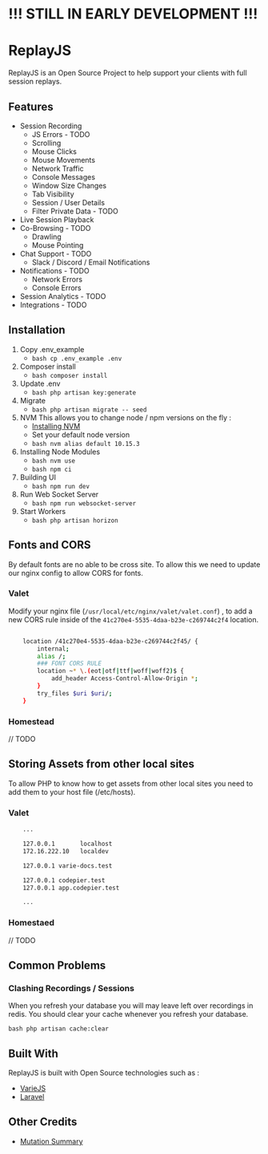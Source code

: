 # !!! STILL IN EARLY DEVELOPMENT !!!

# ReplayJS

ReplayJS is an Open Source Project to help support your clients with full session replays.

## Features

- Session Recording
  - JS Errors - TODO
  - Scrolling
  - Mouse Clicks
  - Mouse Movements
  - Network Traffic
  - Console Messages
  - Window Size Changes
  - Tab Visibility
  - Session / User Details
  - Filter Private Data - TODO
- Live Session Playback
- Co-Browsing - TODO
  - Drawling
  - Mouse Pointing
- Chat Support - TODO
  - Slack / Discord / Email Notifications
- Notifications - TODO
  - Network Errors
  - Console Errors
- Session Analytics - TODO
- Integrations - TODO

## Installation

1. Copy .env_example
   - `bash cp .env_example .env`
2. Composer install
   - `bash composer install`
3. Update .env
   - `bash php artisan key:generate`
4. Migrate
   - `bash php artisan migrate -- seed`
5. NVM
   This allows you to change node / npm versions on the fly :
   - [Installing NVM](https://github.com/creationix/nvm)
   - Set your default node version
   - `bash nvm alias default 10.15.3`
6. Installing Node Modules
   - `bash nvm use`
   - `bash npm ci`
7. Building UI
   - `bash npm run dev`
8. Run Web Socket Server
   - `bash npm run websocket-server`
9. Start Workers
   - `bash php artisan horizon`

## Fonts and CORS

By default fonts are no able to be cross site. To allow this we need to update our nginx config to allow CORS for fonts.

### Valet

Modify your nginx file (`/usr/local/etc/nginx/valet/valet.conf`) , to add a new CORS rule
inside of the `41c270e4-5535-4daa-b23e-c269744c2f4` location.

```bash

    location /41c270e4-5535-4daa-b23e-c269744c2f45/ {
        internal;
        alias /;
        ### FONT CORS RULE
        location ~* \.(eot|otf|ttf|woff|woff2)$ {
            add_header Access-Control-Allow-Origin *;
        }
        try_files $uri $uri/;
    }

```

### Homestead

// TODO

## Storing Assets from other local sites

To allow PHP to know how to get assets from other local sites you need to add them to your host file (/etc/hosts).

### Valet

```bash
    ...

    127.0.0.1       localhost
    172.16.222.10   localdev

    127.0.0.1 varie-docs.test

    127.0.0.1 codepier.test
    127.0.0.1 app.codepier.test

    ...
```

### Homestaed

// TODO

## Common Problems

### Clashing Recordings / Sessions

When you refresh your database you will may leave left over recordings in redis.
You should clear your cache whenever you refresh your database.

`bash php artisan cache:clear`

## Built With

ReplayJS is built with Open Source technologies such as :

- [VarieJS](https://varie.io)
- [Laravel](https://laravel.com/)

## Other Credits

- [Mutation Summary](https://github.com/rafaelw/mutation-summary)
